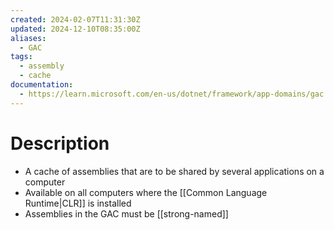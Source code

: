```yaml
---
created: 2024-02-07T11:31:30Z
updated: 2024-12-10T08:35:00Z
aliases:
  - GAC
tags:
  - assembly
  - cache
documentation:
  - https://learn.microsoft.com/en-us/dotnet/framework/app-domains/gac
---
```

# Description
- A cache of assemblies that are to be shared by several applications on a computer
- Available on all computers where the [[Common Language Runtime|CLR]] is installed
- Assemblies in the GAC must be [[strong-named]]